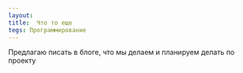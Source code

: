 ---layout:title:  Что то ещеtegs: Программирование---Предлагаю писать в блоге, что мы делаем и планируем делать по проекту